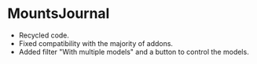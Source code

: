 # MountsJournal

* Recycled code.
* Fixed compatibility with the majority of addons.
* Added filter "With multiple models" and a button to control the models.